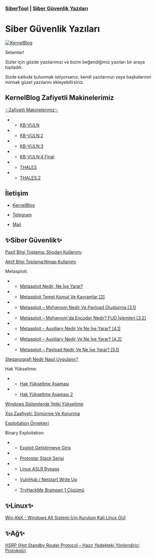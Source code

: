 ### [SiberTool](https://sibertool.com) | [Siber Güvenlik Yazıları](https://sibertool.com/Siber-Guvenlik-Yazilari/)  

# Siber Güvenlik Yazıları
[![KernelBlog](https://kernelblog.org/wp-content/uploads/2022/07/logo_yeni.gif "KernelBlog")](http://kernelblog.org "KernelBlog")

Selamlar!

Sizler için gözde yazılarımızı ve bizim beğendiğimiz yazıları bir araya topladık.

Sizde katkıda bulunmak istiyorsanız, kendi yazılarınızı veya başkalarının minnak güzel yazılarını ekleyebilirsiniz.

## KernelBlog Zafiyetli Makinelerimiz
[✨Zafiyetli Makinelerimiz✨](https://kernelblog.org/zafiyetli-makinelerimiz/ "KernelBlog Zafiyetli Makineler")

- - [KB-VULN](https://kernelblog.org/kb-vuln "KB-VULN")
- - [KB-VULN:2](https://kernelblog.org/kb-vuln2 "KB-VULN:2")
- - [KB-VULN:3](https://kernelblog.org/kb-vuln3 "KB-VULN:3")
- - [KB-VULN:4 Final](https://kernelblog.org/kb-vuln4 "KB-VULN:4")
- - [THALES](https://kernelblog.org/thales/ "THALES")
- - [THALES:2](https://kernelblog.org/thales-2 "THALES:2")


## İletişim

- [KernelBlog](https://kernelblog.org)

- [Telegram](https://t.me/kernelblog)

- [Mail](mailto:info@kernelblog.org)

## ✨Siber Güvenlik✨
[Pasif Bilgi Toplama: Shodan Kullanımı](https://kernelblog.org/2018/12/pasif-bilgi-toplama-shodan-kullanimi/ "Pasif Bilgi Toplama: Shodan Kullanımı")

[Aktif Bilgi Toplama:Nmap Kullanımı](https://kernelblog.org/2019/05/aktif-bilgi-toplamanmap-kullanimi/ "Aktif Bilgi Toplama:Nmap Kullanımı")

Metasploit:
- - [Metasploit Nedir, Ne İşe Yarar?](https://kernelblog.org/2018/01/metasploit-nedir-ne-ise-yarar/ "Metasploit Nedir, Ne İşe Yarar?")

- - [Metasploit Temel Komut Ve Kavramlar [2]](https://kernelblog.org/2018/06/metasploit-temel-komut-ve-kavramlar-2/ "Metasploit Temel Komut Ve Kavramlar [2]")

- - [Metasploit – Msfvenom Nedir Ve Payload Oluşturma [3.1]](https://kernelblog.org/2018/06/metasploit-msfvenom-nedir-ve-payload-olusturma-3-1/ "Metasploit – Msfvenom Nedir Ve Payload Oluşturma [3.1]")

- - [Metasploit – Msfvenom'da Encoder Nedir? FUD İşlemleri [3.2]](https://kernelblog.org/2018/07/metasploit-msfvenomda-encoder-nedir-fud-islemleri/ "Metasploit – Msfvenom’da Encoder Nedir? FUD İşlemleri [3.2]")

- - [Metasploit – Auxiliary Nedir Ve Ne İşe Yarar? [4.1]](https://kernelblog.org/2020/04/metasploit-auxiliary-nedir-ve-ne-ise-yarar-4-1/ "Metasploit – Auxiliary Nedir Ve Ne İşe Yarar? [4.1]")

- - [Metasploit – Auxiliary Nedir Ve Ne İşe Yarar? [4.2]](https://kernelblog.org/2021/12/metasploit-auxiliary-nedir-ve-ne-ise-yarar-4-2/ "Metasploit – Auxiliary Nedir Ve Ne İşe Yarar? [4.2]")

- - [Metasploit – Payload Nedir Ve Ne İşe Yarar? [5.1]](https://kernelblog.org/2021/12/metasploit-payload-nedir-ve-ne-ise-yarar-5-1/ "Metasploit – Payload Nedir Ve Ne İşe Yarar? [5.1]")

[Steganografi Nedir Nasıl Uygulanır?](https://kernelblog.org/2021/05/steganografi-nedir-nasil-uygulanir/ "Steganografi Nedir Nasıl Uygulanır?")


Hak Yükseltme:
- - [Hak Yükseltme Aşaması](https://kernelblog.org/2019/07/hak-yukseltme-asamasi/ "Hak Yükseltme Aşaması")

- - [Hak Yükseltme Aşaması 2](https://kernelblog.org/2019/07/hak-yukseltme-asamasi-2/ "Hak Yükseltme Aşaması 2")

[Windows Sistemlerde Yetki Yükseltme](https://kernelblog.org/2022/10/windows-sistemlerde-yetki-yukseltme/ "Windows Sistemlerde Yetki Yükseltme")

[Xss Zaafiyeti: Sömürme Ve Korunma](https://kernelblog.org/2019/06/xss-zaafiyeti-somurme-ve-korunma/ "Xss Zaafiyeti: Sömürme Ve Korunma")

[Exploitation Örnekleri](https://kernelblog.org/2019/06/exploitation-ornekleri/ "Exploitation Örnekleri")

Binary Exploitation:

- - [Exploit Geliştirmeye Giriş](https://kernelblog.org/2019/07/exploit-gelistirmeye-giris/ "Exploit Geliştirmeye Giriş")
- - [Protostar Stack Serisi](https://kernelblog.org/2021/02/protostar-stack-serisi/ "Protostar Stack Serisi")
- - [Linux ASLR Bypass](https://kernelblog.org/2021/03/linux-aslr-bypass/ "Linux ASLR Bypass")
- - [VulnHub / Netstart Write Up](https://kernelblog.org/2020/12/vulnhub-netstart-write-up/ "VulnHub / Netstart Write Up")
- - [TryHackMe Brainpan 1 Çözümü](https://kernelblog.org/2022/07/tryhackme-brainpan-1-cozumu/ "TryHackMe Brainpan 1 Çözümü")

## ✨Linux✨

[Win-KeX - Windows Alt Sistemi İçin Kurulum Kali Linux GUI](https://kernelblog.org/2021/09/win-kex-windows-alt-sistemi-icin-kurulum-kali-linux-gui/ "Win-KeX - Windows Alt Sistemi İçin Kurulum (Kali Linux GUI)")


## ✨Ağ✨

[HSRP (Hot Standby Router Protocol – Hazır Yedekteki Yönlendirici Protokolü)](https://kernelblog.org/2021/09/win-kex-windows-alt-sistemi-icin-kurulum-kali-linux-gui/ "HSRP (Hot Standby Router Protocol – Hazır Yedekteki Yönlendirici Protokolü)")
